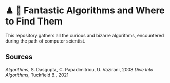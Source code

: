 # ♟ 🧮 Fantastic Algorithms and Where to Find Them

This repository gathers all the curious and bizarre algorithms, encountered during the path of computer scientist.

## Sources

_Algorithms_, S. Dasgupta, C. Papadimitriou, U. Vazirani, 2008
 _Dive Into Algorithms_, Tuckfield B., 2021


